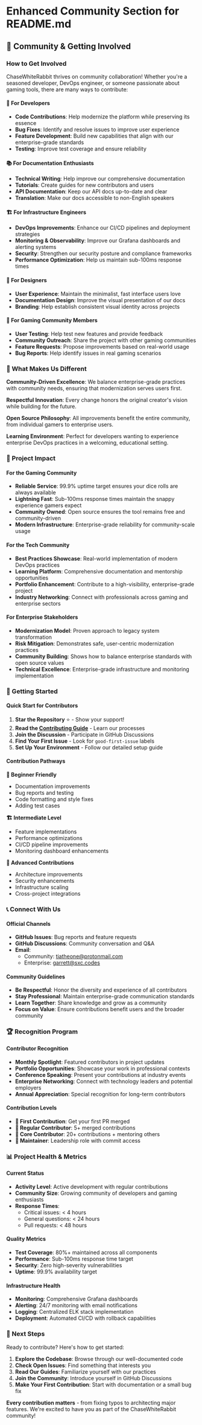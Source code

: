 # Enhanced Community Section for README.md

## 🤝 Community & Getting Involved

### How to Get Involved

ChaseWhiteRabbit thrives on community collaboration! Whether you're a seasoned developer, DevOps engineer, or someone passionate about gaming tools, there are many ways to contribute:

#### 🚀 For Developers
- **Code Contributions**: Help modernize the platform while preserving its essence
- **Bug Fixes**: Identify and resolve issues to improve user experience
- **Feature Development**: Build new capabilities that align with our enterprise-grade standards
- **Testing**: Improve test coverage and ensure reliability

#### 📚 For Documentation Enthusiasts
- **Technical Writing**: Help improve our comprehensive documentation
- **Tutorials**: Create guides for new contributors and users
- **API Documentation**: Keep our API docs up-to-date and clear
- **Translation**: Make our docs accessible to non-English speakers

#### 🏗️ For Infrastructure Engineers
- **DevOps Improvements**: Enhance our CI/CD pipelines and deployment strategies
- **Monitoring & Observability**: Improve our Grafana dashboards and alerting systems
- **Security**: Strengthen our security posture and compliance frameworks
- **Performance Optimization**: Help us maintain sub-100ms response times

#### 🎨 For Designers
- **User Experience**: Maintain the minimalist, fast interface users love
- **Documentation Design**: Improve the visual presentation of our docs
- **Branding**: Help establish consistent visual identity across projects

#### 🎯 For Gaming Community Members
- **User Testing**: Help test new features and provide feedback
- **Community Outreach**: Share the project with other gaming communities
- **Feature Requests**: Propose improvements based on real-world usage
- **Bug Reports**: Help identify issues in real gaming scenarios

### 🌟 What Makes Us Different

**Community-Driven Excellence**: We balance enterprise-grade practices with community needs, ensuring that modernization serves users first.

**Respectful Innovation**: Every change honors the original creator's vision while building for the future.

**Open Source Philosophy**: All improvements benefit the entire community, from individual gamers to enterprise users.

**Learning Environment**: Perfect for developers wanting to experience enterprise DevOps practices in a welcoming, educational setting.

### 🎯 Project Impact

#### For the Gaming Community
- **Reliable Service**: 99.9% uptime target ensures your dice rolls are always available
- **Lightning Fast**: Sub-100ms response times maintain the snappy experience gamers expect  
- **Community Owned**: Open source ensures the tool remains free and community-driven
- **Modern Infrastructure**: Enterprise-grade reliability for community-scale usage

#### For the Tech Community
- **Best Practices Showcase**: Real-world implementation of modern DevOps practices
- **Learning Platform**: Comprehensive documentation and mentorship opportunities
- **Portfolio Enhancement**: Contribute to a high-visibility, enterprise-grade project
- **Industry Networking**: Connect with professionals across gaming and enterprise sectors

#### For Enterprise Stakeholders
- **Modernization Model**: Proven approach to legacy system transformation
- **Risk Mitigation**: Demonstrates safe, user-centric modernization practices  
- **Community Building**: Shows how to balance enterprise standards with open source values
- **Technical Excellence**: Enterprise-grade infrastructure and monitoring implementation

### 🚀 Getting Started

#### Quick Start for Contributors
1. **Star the Repository** ⭐ - Show your support!
2. **Read the [Contributing Guide](docs/CONTRIBUTING.md)** - Learn our processes
3. **Join the Discussion** - Participate in GitHub Discussions
4. **Find Your First Issue** - Look for `good-first-issue` labels
5. **Set Up Your Environment** - Follow our detailed setup guide

#### Contribution Pathways

**🌱 Beginner Friendly**
- Documentation improvements
- Bug reports and testing
- Code formatting and style fixes
- Adding test cases

**🏗️ Intermediate Level**
- Feature implementations  
- Performance optimizations
- CI/CD pipeline improvements
- Monitoring dashboard enhancements

**🚀 Advanced Contributions**
- Architecture improvements
- Security enhancements
- Infrastructure scaling
- Cross-project integrations

### 📞 Connect With Us

#### Official Channels
- **GitHub Issues**: Bug reports and feature requests
- **GitHub Discussions**: Community conversation and Q&A
- **Email**: 
  - Community: tiatheone@protonmail.com
  - Enterprise: garrett@sxc.codes

#### Community Guidelines
- **Be Respectful**: Honor the diversity and experience of all contributors
- **Stay Professional**: Maintain enterprise-grade communication standards
- **Learn Together**: Share knowledge and grow as a community
- **Focus on Value**: Ensure contributions benefit users and the broader community

### 🏆 Recognition Program

#### Contributor Recognition
- **Monthly Spotlight**: Featured contributors in project updates
- **Portfolio Opportunities**: Showcase your work in professional contexts
- **Conference Speaking**: Present your contributions at industry events
- **Enterprise Networking**: Connect with technology leaders and potential employers
- **Annual Appreciation**: Special recognition for long-term contributors

#### Contribution Levels
- **🌟 First Contribution**: Get your first PR merged
- **🚀 Regular Contributor**: 5+ merged contributions
- **💎 Core Contributor**: 20+ contributions + mentoring others
- **👑 Maintainer**: Leadership role with commit access

### 📊 Project Health & Metrics

#### Current Status
- **Activity Level**: Active development with regular contributions
- **Community Size**: Growing community of developers and gaming enthusiasts
- **Response Times**: 
  - Critical issues: < 4 hours
  - General questions: < 24 hours
  - Pull requests: < 48 hours

#### Quality Metrics
- **Test Coverage**: 80%+ maintained across all components
- **Performance**: Sub-100ms response time target
- **Security**: Zero high-severity vulnerabilities
- **Uptime**: 99.9% availability target

#### Infrastructure Health
- **Monitoring**: Comprehensive Grafana dashboards
- **Alerting**: 24/7 monitoring with email notifications
- **Logging**: Centralized ELK stack implementation
- **Deployment**: Automated CI/CD with rollback capabilities

### 🎯 Next Steps

Ready to contribute? Here's how to get started:

1. **Explore the Codebase**: Browse through our well-documented code
2. **Check Open Issues**: Find something that interests you
3. **Read Our Guides**: Familiarize yourself with our practices
4. **Join the Community**: Introduce yourself in GitHub Discussions
5. **Make Your First Contribution**: Start with documentation or a small bug fix

**Every contribution matters** - from fixing typos to architecting major features. We're excited to have you as part of the ChaseWhiteRabbit community!
